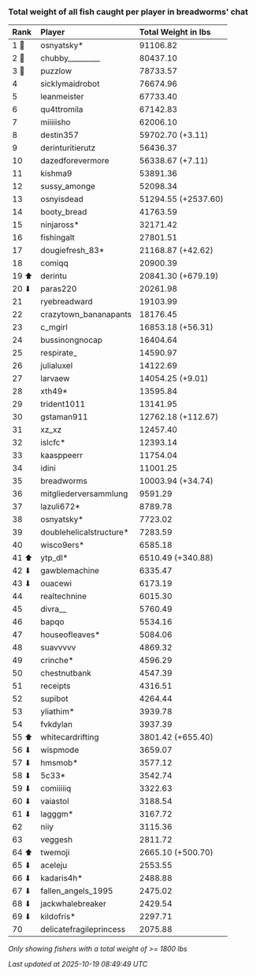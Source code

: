 ### Total weight of all fish caught per player in breadworms' chat

| Rank  | Player                  | Total Weight in lbs |
|:------|:------------------------|:--------------------|
| 1 🥇  | osnyatsky*              | 91106.82            |
| 2 🥈  | chubby_________         | 80437.10            |
| 3 🥉  | puzzlow                 | 78733.57            |
| 4     | sicklymaidrobot         | 76674.96            |
| 5     | leanmeister             | 67733.40            |
| 6     | qu4ttromila             | 67142.83            |
| 7     | miiiiisho               | 62006.10            |
| 8     | destin357               | 59702.70 (+3.11)    |
| 9     | derinturitierutz        | 56436.37            |
| 10    | dazedforevermore        | 56338.67 (+7.11)    |
| 11    | kishma9                 | 53891.36            |
| 12    | sussy_amonge            | 52098.34            |
| 13    | osnyisdead              | 51294.55 (+2537.60) |
| 14    | booty_bread             | 41763.59            |
| 15    | ninjaross*              | 32171.42            |
| 16    | fishingalt              | 27801.51            |
| 17    | dougiefresh_83*         | 21168.87 (+42.62)   |
| 18    | comiqq                  | 20900.39            |
| 19 ⬆  | derintu                 | 20841.30 (+679.19)  |
| 20 ⬇  | paras220                | 20261.98            |
| 21    | ryebreadward            | 19103.99            |
| 22    | crazytown_bananapants   | 18176.45            |
| 23    | c_mgirl                 | 16853.18 (+56.31)   |
| 24    | bussinongnocap          | 16404.64            |
| 25    | respirate_              | 14590.97            |
| 26    | julialuxel              | 14122.69            |
| 27    | larvaew                 | 14054.25 (+9.01)    |
| 28    | xth49*                  | 13595.84            |
| 29    | trident1011             | 13141.95            |
| 30    | gstaman911              | 12762.18 (+112.67)  |
| 31    | xz_xz                   | 12457.40            |
| 32    | islcfc*                 | 12393.14            |
| 33    | kaasppeerr              | 11754.04            |
| 34    | idini                   | 11001.25            |
| 35    | breadworms              | 10003.94 (+34.74)   |
| 36    | mitgliederversammlung   | 9591.29             |
| 37    | lazuli672*              | 8789.78             |
| 38    | osnyatsky*              | 7723.02             |
| 39    | doublehelicalstructure* | 7283.59             |
| 40    | wisco9ers*              | 6585.18             |
| 41 ⬆  | ytp_dl*                 | 6510.49 (+340.88)   |
| 42 ⬇  | gawblemachine           | 6335.47             |
| 43 ⬇  | ouacewi                 | 6173.19             |
| 44    | realtechnine            | 6015.30             |
| 45    | divra__                 | 5760.49             |
| 46    | bapqo                   | 5534.16             |
| 47    | houseofleaves*          | 5084.06             |
| 48    | suavvvvv                | 4869.32             |
| 49    | crinche*                | 4596.29             |
| 50    | chestnutbank            | 4547.39             |
| 51    | receipts                | 4316.51             |
| 52    | supibot                 | 4264.44             |
| 53    | yliathim*               | 3939.78             |
| 54    | fvkdylan                | 3937.39             |
| 55 ⬆  | whitecardrifting        | 3801.42 (+655.40)   |
| 56 ⬇  | wispmode                | 3659.07             |
| 57 ⬇  | hmsmob*                 | 3577.12             |
| 58 ⬇  | 5c33*                   | 3542.74             |
| 59 ⬇  | comiiiiiq               | 3322.63             |
| 60 ⬇  | vaiastol                | 3188.54             |
| 61 ⬇  | lagggm*                 | 3167.72             |
| 62    | niiy                    | 3115.36             |
| 63    | veggesh                 | 2811.72             |
| 64 ⬆  | twemoji                 | 2665.10 (+500.70)   |
| 65 ⬇  | aceleju                 | 2553.55             |
| 66 ⬇  | kadaris4h*              | 2488.88             |
| 67 ⬇  | fallen_angels_1995      | 2475.02             |
| 68 ⬇  | jackwhalebreaker        | 2429.54             |
| 69 ⬇  | kildofris*              | 2297.71             |
| 70    | delicatefragileprincess | 2075.88             |

_Only showing fishers with a total weight of >= 1800 lbs_

_Last updated at 2025-10-19 08:49:49 UTC_
